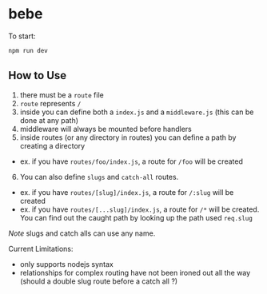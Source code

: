 # bebe

To start:

```sh
npm run dev
```


## How to Use

1. there must be a `route` file
2. `route` represents `/`
3. inside you can define both a `index.js` and a `middleware.js` (this can be done at any path)
4. middleware will always be mounted before handlers
5. inside routes (or any directory in routes) you can define a path by creating a directory
 * ex. if you have `routes/foo/index.js`, a route for `/foo` will be created
6. You can also define `slugs` and `catch-all` routes.
 * ex. if you have `routes/[slug]/index.js`, a route for `/:slug` will be created
 * ex. if you have `routes/[...slug]/index.js`, a route for `/*` will be created. You can find out the caught path by looking up the path used `req.slug`

*Note* slugs and catch alls can use any name.

Current Limitations:
* only supports nodejs syntax
* relationships for complex routing have not been ironed out all the way (should a double slug route before a catch all ?)
